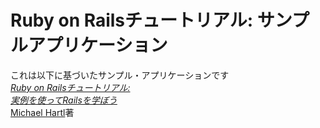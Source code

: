 # Ruby on Railsチュートリアル: サンプルアプリケーション

これは以下に基づいたサンプル・アプリケーションです  
[*Ruby on Railsチュートリアル:  
実例を使ってRailsを学ぼう*](http://railstutorial.jp/)  
[Michael Hartl](http://www.michaelhartl.com/)著
